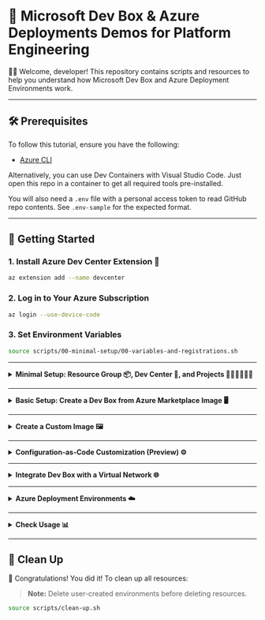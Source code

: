 # 🚀 Microsoft Dev Box & Azure Deployments Demos for Platform Engineering

👋🏻 Welcome, developer! This repository contains scripts and resources to help you understand how Microsoft Dev Box and Azure Deployment Environments work.

---

## 🛠️ Prerequisites

To follow this tutorial, ensure you have the following:

- [Azure CLI](https://docs.microsoft.com/en-us/cli/azure/install-azure-cli)

Alternatively, you can use Dev Containers with Visual Studio Code. Just open this repo in a container to get all required tools pre-installed.

You will also need a `.env` file with a personal access token to read GitHub repo contents. See `.env-sample` for the expected format.

---

## 🚦 Getting Started

### 1. Install Azure Dev Center Extension 🧩

```bash
az extension add --name devcenter
```

### 2. Log in to Your Azure Subscription

```bash
az login --use-device-code
```

### 3. Set Environment Variables

```bash
source scripts/00-minimal-setup/00-variables-and-registrations.sh
```

---

<details>
<summary><strong>Minimal Setup: Resource Group 📦, Dev Center 🏢, and Projects 👷🏼‍♀️👷🏻‍♂️</strong></summary>

#### Create a Resource Group 📦

```bash
source scripts/00-minimal-setup/01-create-rg.sh
```

#### Create a Dev Center 🏢

```bash
source scripts/00-minimal-setup/02-create-dev-center.sh
```

#### Create Projects and Entra ID Groups

Create a Microsoft Entra ID Group for your developers:

```bash
source scripts/00-minimal-setup/03-create-entra-id-groups.sh
```

Create projects:

```bash
source scripts/00-minimal-setup/03-create-projects.sh
```

</details>

---

<details>
<summary><strong>Basic Setup: Create a Dev Box from Azure Marketplace Image 🖥️</strong></summary>

#### Create a Dev Box Definition 📦

```bash
source scripts/01-basic-devbox/01-create-dev-box-definition.sh
```

#### Create a Dev Box Pool

```bash
source scripts/01-basic-devbox/02-create-dev-box-pool.sh
```

#### Access the Developer Portal

Congrats 🎉! Access the [Developer Portal](https://devportal.microsoft.com) and create a new dev box using any user in the Devs group 👩🏼‍💻👨🏻‍💻.

</details>

---

<details>
<summary><strong>Create a Custom Image 🖼️</strong></summary>

### Option 1: Azure Image Builder

#### 1. Create a Gallery 🖼

```bash
source scripts/02-custom-devbox/image-builder/01-create-azure-compute-gallery.sh
```

#### 2. Create Image Definition ✏

```bash
source scripts/02-custom-devbox/image-builder/02-create-image-definition.sh
```

#### 3. Create Image Version 🏞️

Set up identity and custom role for Image Builder:

```bash
source scripts/02-custom-devbox/image-builder/03-create-azure-image-builder-identity-and-role.sh
```

Define your image template (e.g., `custom-images/win11-with-vscode.json`):

```bash
source scripts/02-custom-devbox/image-builder/04-create-an-image-template.sh
```

#### 4. Use the Custom Image

```bash
source scripts/02-custom-devbox/image-builder/05-create-dev-box-definition.sh
source scripts/02-custom-devbox/image-builder/06-create-dev-box-pool.sh
```

Access the [Developer Portal](https://devportal.microsoft.com) to create a dev box with your custom image.

---

### Option 2: Packer

1. [Install Packer](https://developer.hashicorp.com/packer/install?product_intent=packer).
2. Create a service principal:

```bash
SUBSCRIPTION_ID=$(az account show --query id -o tsv)
RESULT=$(az ad sp create-for-rbac --name hcp-packer --role Contributor --scopes /subscriptions/$SUBSCRIPTION_ID)
```

Set environment variables:

```bash
export ARM_CLIENT_SECRET=$(echo $RESULT | jq -r .password)
export ARM_CLIENT_ID=$(echo $RESULT | jq -r .appId)
export ARM_TENANT_ID=$(az account show --query tenantId -o tsv)
export ARM_SUBSCRIPTION_ID=$(az account show --query id -o tsv)
export ARM_RESOURCE_GROUP_NAME=$PACKER_GALLERY_RESOURCE_GROUP
```

> **IMPORTANT:** Update `variables.pkr.hcl` with your own values.

3. Create resources using Terraform:

```bash
source scripts/02-custom-devbox/packer/01-create-resources-using-tf.sh
```

4. Attach the gallery and create definitions/pools:

```bash
source scripts/02-custom-devbox/packer/02-assign-packer-gallery.sh
source scripts/02-custom-devbox/packer/03-create-dev-box-definitions-for-packer-images.sh
source scripts/02-custom-devbox/packer/04-create-dev-box-pool-with-packer-images.sh
```

Check the [Developer Portal](https://devportal.microsoft.com) for your new images.

</details>

---

<details>
<summary><strong>Configuration-as-Code Customization (Preview) ⚙️</strong></summary>

You can use configuration-as-code (YAML) to customize dev boxes by installing software, configuring settings, and running scripts.

Platform admins define a Catalog of allowed tasks (YAML + script). Attach the `allowed-tasks` folder to the Dev Center:

```bash
source scripts/02-custom-devbox/customizations/00-attach-catalog-with-allowed-tasks.sh
```

Create a new dev box with customizations by uploading `devbox-customizations/workload.yaml` in the Developer Portal.

Installed example: Visual Studio Code

</details>

---

<details>
<summary><strong>Integrate Dev Box with a Virtual Network 🌐</strong></summary>

#### Create Network Connections 📞

```bash
source scripts/03-network-integration/01-create-vnet-and-network-connections.sh
```

#### Create a SQL Server VM in the VNet

```bash
source scripts/03-network-integration/02-create-vm-with-sql-server-in-that-vnet.sh
```

#### Create a Dev Box Pool 🖥️

```bash
source scripts/03-network-integration/03-create-dev-box-pool.sh
```

Go to the [Developer Portal](https://devportal.microsoft.com) and create a dev box 👩🏼‍💻.

</details>

---

<details>
<summary><strong>Azure Deployment Environments ☁️</strong></summary>

### Using ARM

An environment definition consists of:

- An ARM template (e.g., `azuredeploy.json`)
- A configuration file (`environment.yaml`)

See examples in the `catalog` folder.

```bash
source scripts/04-environments/01-create-a-catalog.sh
```

#### Define Environments with Bicep

```bash
az bicep build --file {bicep_file} --outfile {out_file}
# Example:
az bicep build --file catalog/ARMTemplates/tour-of-heroes-environment/main.bicep --outfile catalog/ARMTemplates/tour-of-heroes-environment/azuredeploy.json
```

#### ADE Extensibility Model

You can use Bicep, Terraform, or Pulumi templates. For Terraform, **do not create the resource group** in your files:

```terraform
variable "resource_group_name" {}

data "azurerm_resource_group" "rg" {
  name = var.resource_group_name
}
```

The resource group is created by Dev Center.

#### Check Deployment Logs

```bash
az devcenter dev environment list --project $PROJECT_FOR_ENVIRONMENTS --dev-center $DEV_CENTER_NAME
az devcenter dev environment show --environment-name $DEV_ENVIRONMENT_TYPE --project $PROJECT_FOR_ENVIRONMENTS --dev-center $DEV_CENTER_NAME
```

Get operation logs:

```bash
YOUR_ENVIRONMENT_NAME="direwolvescosmos"
OPERATION_ID=$(az devcenter dev environment list-operation \
  --environment-name $YOUR_ENVIRONMENT_NAME \
  --project $PROJECT_FOR_ENVIRONMENTS \
  --dev-center $DEV_CENTER_NAME \
  --query "[-1].operationId" -o tsv)

watch az devcenter dev environment show-logs-by-operation \
  --environment-name $YOUR_ENVIRONMENT_NAME \
  --project $PROJECT_FOR_ENVIRONMENTS \
  --operation-id $OPERATION_ID \
  --dev-center $DEV_CENTER_NAME
```

Delete an environment:

```bash
az devcenter dev environment delete \
  --environment-name direwolvesweb \
  --project $PROJECT_FOR_ENVIRONMENTS \
  --dev-center $DEV_CENTER_NAME
```

</details>

---

<details>
<summary><strong>Check Usage 📊</strong></summary>

```bash
source scripts/05-usage/11-check-usage.sh
```

</details>

---

## 🧹 Clean Up

🎉 Congratulations! You did it! To clean up all resources:

> **Note:** Delete user-created environments before deleting resources.

```bash
source scripts/clean-up.sh
```
